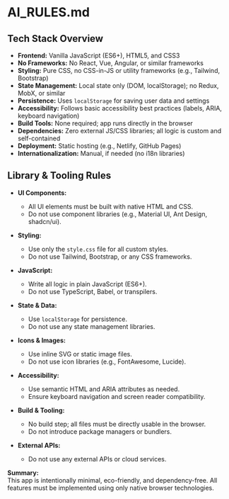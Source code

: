 # AI_RULES.md

## Tech Stack Overview

- **Frontend:** Vanilla JavaScript (ES6+), HTML5, and CSS3
- **No Frameworks:** No React, Vue, Angular, or similar frameworks
- **Styling:** Pure CSS, no CSS-in-JS or utility frameworks (e.g., Tailwind, Bootstrap)
- **State Management:** Local state only (DOM, localStorage); no Redux, MobX, or similar
- **Persistence:** Uses `localStorage` for saving user data and settings
- **Accessibility:** Follows basic accessibility best practices (labels, ARIA, keyboard navigation)
- **Build Tools:** None required; app runs directly in the browser
- **Dependencies:** Zero external JS/CSS libraries; all logic is custom and self-contained
- **Deployment:** Static hosting (e.g., Netlify, GitHub Pages)
- **Internationalization:** Manual, if needed (no i18n libraries)

## Library & Tooling Rules

- **UI Components:**  
  - All UI elements must be built with native HTML and CSS.
  - Do not use component libraries (e.g., Material UI, Ant Design, shadcn/ui).

- **Styling:**  
  - Use only the `style.css` file for all custom styles.
  - Do not use Tailwind, Bootstrap, or any CSS frameworks.

- **JavaScript:**  
  - Write all logic in plain JavaScript (ES6+).
  - Do not use TypeScript, Babel, or transpilers.

- **State & Data:**  
  - Use `localStorage` for persistence.
  - Do not use any state management libraries.

- **Icons & Images:**  
  - Use inline SVG or static image files.
  - Do not use icon libraries (e.g., FontAwesome, Lucide).

- **Accessibility:**  
  - Use semantic HTML and ARIA attributes as needed.
  - Ensure keyboard navigation and screen reader compatibility.

- **Build & Tooling:**  
  - No build step; all files must be directly usable in the browser.
  - Do not introduce package managers or bundlers.

- **External APIs:**  
  - Do not use any external APIs or cloud services.

**Summary:**  
This app is intentionally minimal, eco-friendly, and dependency-free. All features must be implemented using only native browser technologies.